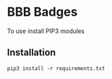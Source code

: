 # BBB Badges

To use install PIP3 modules

## Installation

```
pip3 install -r requirements.txt
```